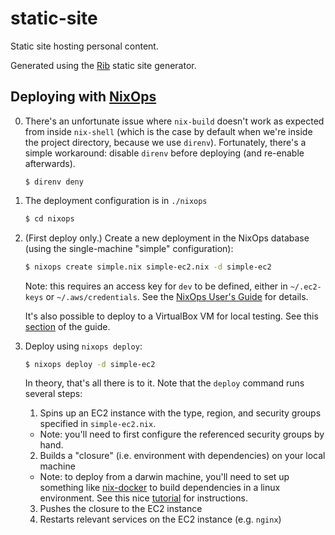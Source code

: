 # static-site

Static site hosting personal content.

Generated using the [Rib](https://github.com/srid/rib) static site generator.

## Deploying with [NixOps](https://github.com/NixOS/nixops)

0. There's an unfortunate issue where `nix-build` doesn't work as expected from inside `nix-shell` (which is the case by default when we're inside the project directory, because we use `direnv`). Fortunately, there's a simple workaround: disable `direnv` before deploying (and re-enable afterwards).

    ``` shell
    $ direnv deny
    ```

1. The deployment configuration is in `./nixops`

    ``` sh
    $ cd nixops
    ```

2. (First deploy only.) Create a new deployment in the NixOps database (using the single-machine "simple" configuration):

    ``` sh
    $ nixops create simple.nix simple-ec2.nix -d simple-ec2
    ```
    Note: this requires an access key for `dev` to be defined, either in `~/.ec2-keys` or `~/.aws/credentials`. See the [NixOps User's Guide][nixops-guide-ec2] for details.

    It's also possible to deploy to a VirtualBox VM for local testing. See this [section][nixops-guide-vbox] of the guide.

3. Deploy using `nixops deploy`:

    ``` sh
    $ nixops deploy -d simple-ec2
    ```
    In theory, that's all there is to it. Note that the `deploy` command runs several steps:
    1. Spins up an EC2 instance with the type, region, and security groups specified in `simple-ec2.nix`.
      - Note: you'll need to first configure the referenced security groups by hand.
    2. Builds a "closure" (i.e. environment with dependencies) on your local machine
      - Note: to deploy from a darwin machine, you'll need to set up something like [nix-docker][nix-docker] to build dependencies in a linux environment. See this nice [tutorial][nixops-darwin-tutorial] for instructions.
    3. Pushes the closure to the EC2 instance
    4. Restarts relevant services on the EC2 instance (e.g. `nginx`)

[nix-docker]: https://github.com/LnL7/nix-docker
[nixops-darwin-tutorial]: https://medium.com/@zw3rk/provisioning-a-nixos-server-from-macos-d36055afc4ad
[nixops-guide-ec2]: https://releases.nixos.org/nixops/latest/manual/manual.html#sec-deploying-to-ec2
[nixops-guide-vbox]: https://releases.nixos.org/nixops/latest/manual/manual.html#idm140737322662048

